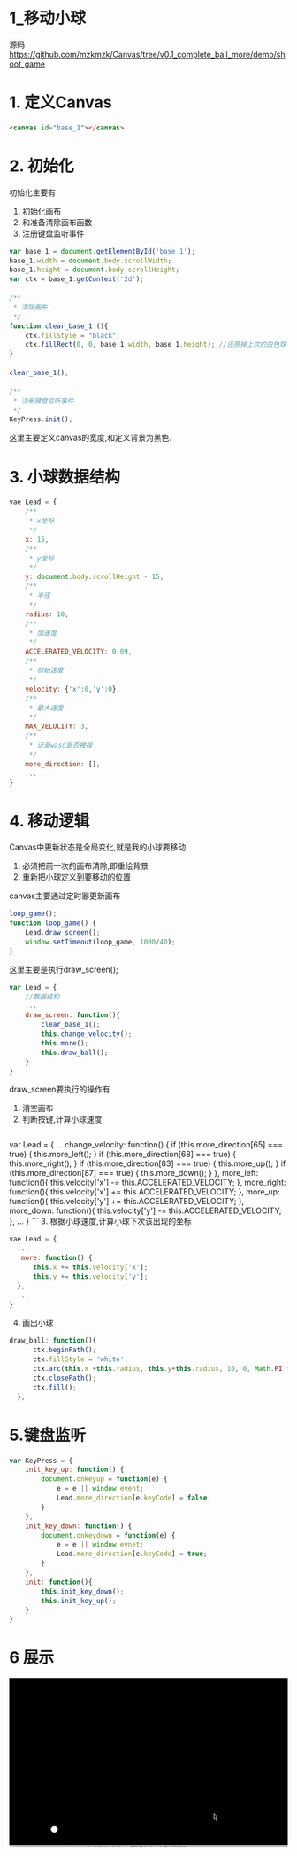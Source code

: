 # 1_移动小球

源码<https://github.com/mzkmzk/Canvas/tree/v0.1_complete_ball_more/demo/shoot_game>

# 1. 定义Canvas
```html
<canvas id="base_1"></canvas>
```
# 2. 初始化

初始化主要有

1. 初始化画布
2. 和准备清除画布函数
3. 注册键盘监听事件

```javascript
var base_1 = document.getElementById('base_1');
base_1.width = document.body.scrollWidth;
base_1.height = document.body.scrollHeight;
var ctx = base_1.getContext('2d');

/**
 * 清除画布
 */
function clear_base_1 (){
    ctx.fillStyle = "black";
    ctx.fillRect(0, 0, base_1.width, base_1.height); //还原掉上次的白色球
}

clear_base_1();

/**
 * 注册键盘监听事件
 */
KeyPress.init();
```

这里主要定义canvas的宽度,和定义背景为黑色.

# 3. 小球数据结构

```javascript
vae Lead = {
    /**
     * x坐标
     */
    x: 15,
    /**
     * y坐标
     */
    y: document.body.scrollHeight - 15,
    /**
     * 半径
     */
    radius: 10,
    /**
     * 加速度
     */
    ACCELERATED_VELOCITY: 0.09,
    /**
     * 初始速度
     */
    velocity: {'x':0,'y':0},
    /**
     * 最大速度
     */
    MAX_VELOCITY: 3,
    /**
     * 记录wasd是否被按
     */
    more_direction: [],
    ...
}
```

# 4. 移动逻辑

Canvas中更新状态是全局变化,就是我的小球要移动

1. 必须把前一次的画布清除,即重绘背景
2. 重新把小球定义到要移动的位置

canvas主要通过定时器更新画布

```javascript
loop_game();
function loop_game() {
    Lead.draw_screen();
    window.setTimeout(loop_game, 1000/40);
}
```

这里主要是执行draw_screen();

```javascript
var Lead = {
    //数据结构
    ...
    draw_screen: function(){
        clear_base_1();
        this.change_velocity();
        this.more();
        this.draw_ball();
    }
}

```

draw_screen要执行的操作有

1. 清空画布
2. 判断按键,计算小球速度
    ```javascript
  var Lead = {
      ...
      change_velocity: function() {
      if (this.more_direction[65] === true) {
          this.more_left();
      }
      if (this.more_direction[68] === true) {
          this.more_right();
      }
      if (this.more_direction[83] === true) {
          this.more_up();
      }
      if (this.more_direction[87] === true) {
          this.more_down();
      }
  },
    more_left: function(){
        this.velocity['x'] -= this.ACCELERATED_VELOCITY;
    },
    more_right: function(){
        this.velocity['x'] += this.ACCELERATED_VELOCITY;
    },
    more_up: function(){
        this.velocity['y'] += this.ACCELERATED_VELOCITY;
    },
    more_down: function(){
        this.velocity['y'] -= this.ACCELERATED_VELOCITY;
    },
        ...
    }
    ```
3. 根据小球速度,计算小球下次该出现的坐标

  ```javascript
  vae Lead = {
    ...
     more: function() {
        this.x += this.velocity['x'];
        this.y += this.velocity['y'];
    },
    ...
  }
  ```
4. 画出小球

  ```javascript
  draw_ball: function(){
        ctx.beginPath();
        ctx.fillStyle = 'white';
        ctx.arc(this.x +this.radius, this.y+this.radius, 10, 0, Math.PI * 2, true);
        ctx.closePath();
        ctx.fill();
    },
  ```

# 5.键盘监听

```javascript
var KeyPress = {
    init_key_up: function() {
        document.onkeyup = function(e) {
            e = e || window.event;
            Lead.more_direction[e.keyCode] = false;
        }
    },
    init_key_down: function() {
        document.onkeydown = function(e) {
            e = e || window.evnet;
            Lead.more_direction[e.keyCode] = true;
        }
    },
    init: function(){
        this.init_key_down();
        this.init_key_up();
    }
}
```

# 6 展示

![移动的小球](ball.gif)



